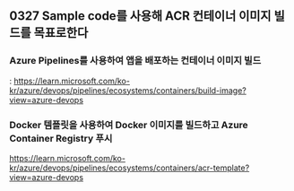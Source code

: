 ## 0327 Sample code를 사용해 ACR 컨테이너 이미지 빌드를 목표로한다

### Azure Pipelines를 사용하여 앱을 배포하는 컨테이너 이미지 빌드
: https://learn.microsoft.com/ko-kr/azure/devops/pipelines/ecosystems/containers/build-image?view=azure-devops

### Docker 템플릿을 사용하여 Docker 이미지를 빌드하고 Azure Container Registry 푸시
https://learn.microsoft.com/ko-kr/azure/devops/pipelines/ecosystems/containers/acr-template?view=azure-devops
